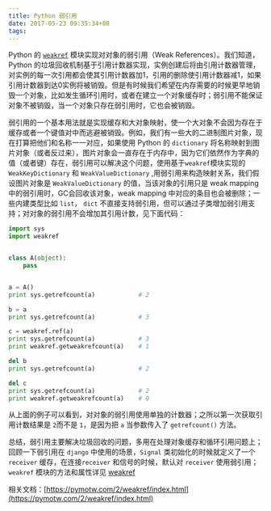 ```yaml
---
title: Python 弱引用
date: 2017-05-23 09:35:34+08
tags:
---
```

Python 的 <code>[weakref](https://docs.python.org/2/library/weakref.html)</code> 模块实现对对象的弱引用（Weak References）。我们知道，Python 的垃圾回收机制基于引用计数器实现，实例创建后将由引用计数器管理，对实例的每一次引用都会使其引用计数器加1，引用的删除使引用计数器减1，如果引用计数器到达0实例将被销毁。但是有时候我们希望在内存需要的时候更早地销毁一个对象，比如发生循环引用时，或者在建立一个对象缓存时；弱引用不能保证对象不被销毁，当一个对象只存在弱引用时，它也会被销毁。

<!-- more -->

弱引用的一个基本用法就是实现缓存和大对象映射，使一个大对象不会因为存在于缓存或者一个键值对中而逃避被销毁。例如，我们有一些大的二进制图片对象，现在打算把他们和名称一一对应，如果使用 Python 的 `dictionary` 将名称映射到图片对象（或者反过来），图片对象会一直存在于内存中，因为它们依然作为字典的值（或者键）存在，弱引用可以解决这个问题，使用基于`weakref`模块实现的 `WeakKeyDictionary` 和 `WeakValueDictionary` ,用弱引用来构造映射关系，我们假设图片对象是 `WeakValueDictionary` 的值，当该对象的引用只是 weak mapping 中的弱引用时，GC会回收该对象，weak mapping 中对应的条目也会被删除；一些内建类型比如 `list`， `dict` 不直接支持弱引用，但可以通过子类增加弱引用支持；对对象的弱引用不会增加其引用计数，见下面代码：

``` python
import sys
import weakref


class A(object):
    pass


a = A()
print sys.getrefcount(a)            # 2

b = a
print sys.getrefcount(a)            # 3

c = weakref.ref(a)
print sys.getrefcount(a)            # 3
print weakref.getweakrefcount(a)    # 1

del b
print sys.getrefcount(a)            # 2

del c
print sys.getrefcount(a)            # 2
print weakref.getweakrefcount(a)    # 0
```

从上面的例子可以看到，对对象的弱引用使用单独的计数器；之所以第一次获取引用计数结果是 `2`而不是 `1`，是因为把 `a` 当参数传入了 `getrefcount()` 方法。

总结，弱引用主要解决垃圾回收的问题，多用在处理对象缓存和循环引用问题上；回顾一下弱引用在 `django` 中使用的场景，`Signal` 类初始化的时候就定义了一个 `receiver` 缓存，在连接`receiver` 和信号的时候，默认对 `receiver` 使用弱引用；`weakref` 模块的方法和属性详见 [weakref](https://docs.python.org/2/library/weakref.html)


相关文档：[https://pymotw.com/2/weakref/index.html](https://pymotw.com/2/weakref/index.html)